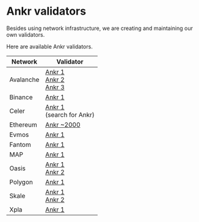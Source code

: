 # Ankr validators

Besides using network infrastructure, we are creating and maintaining our own validators.

Here are available Ankr validators.

| Network | Validator |
|---|---|
| Avalanche | [Ankr 1](https://avascan.info/staking/validator/NodeID-955GU1MqWL8yXAtoc8AsE7FNx4nGC9JyL) <br /> [Ankr 2](https://avascan.info/staking/validator/NodeID-NcZtrWEjPY7XDT5PHgZbwXLCW3LGBjxui) <br /> [Ankr 3](https://avascan.info/staking/validator/NodeID-9CnrQBBFSkE2Xzfcz3Tk1e8iauq8iNR88) <br /> |
| Binance | [Ankr 1](https://www.bnbchain.org/en/staking/validator/bva1xnudjls7x4p48qrk0j247htt7rl2k2dzp3mr3j) |
| Celer | [Ankr 1](https://sgn.celer.network/#/staking) <br/>(search for Ankr)|
| Ethereum | [Ankr ~2000](https://beaconscan.com/main/eth1deposits?eth1=0x4069D8A3dE3A72EcA86CA5e0a4B94619085E7362) |
| Evmos | [Ankr 1](https://www.mintscan.io/evmos/validators/evmosvaloper1y6yvdg2xdltzr0v5hvf8zvxk373xwas4jwgvkp) |
| Fantom | [Ankr 1](https://ftmscan.com/address/0x0aa7aa665276a96acd25329354feea8f955caf2b#validatorinfo)|
| MAP | [Ankr 1](https://mapscan.io/validators/0x9c557591958a3cd0375fa1a437c5649611722b9b)|
| Oasis | [Ankr 1](https://www.oasisscan.com/accounts/detail/oasis1qqdd4nmtcmarf4u9gdg24swxhec52du43cxzf302) <br /> [Ankr 2](https://www.oasisscan.com/accounts/detail/oasis1qzz8zmehzgcynlueydeqfax9cznzdw3lvgark5h3) |
| Polygon | [Ankr 1](https://staking.polygon.technology/validators/31) |
| Skale | [Ankr 1](https://skale-analytics.skalelabs.com/#/mainnetstatus/53) <br/> [Ankr 2](https://skale-analytics.skalelabs.com/#/mainnetstatus/54)|
| Xpla | [Ankr 1](https://vault.xpla.io/validator/xplavaloper1dp8wey8v39nxkhced48kk8jgmgxqcv4vhwm35u) |





